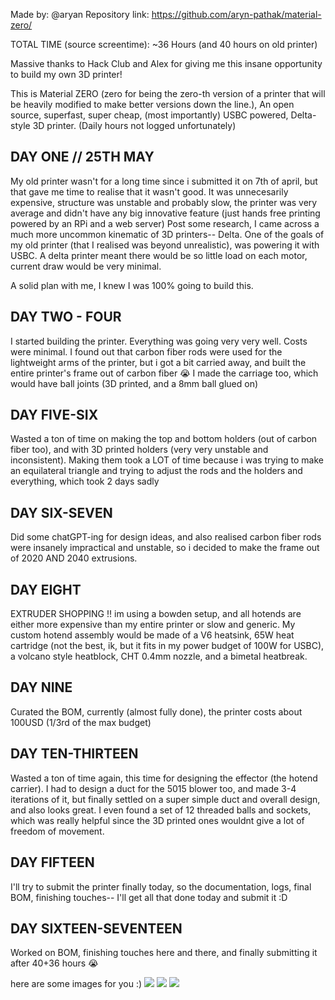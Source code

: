 Made by: @aryan Repository link: https://github.com/aryn-pathak/material-zero/ 

TOTAL TIME (source screentime): ~36 Hours (and 40 hours on old printer)


Massive thanks to Hack Club and Alex for giving me this insane opportunity to build my own 3D printer!

This is Material ZERO (zero for being the zero-th version of a printer that will be heavily modified to make better versions down the line.), An open source, superfast, super cheap, (most importantly) USBC powered, Delta-style 3D printer.
(Daily hours not logged unfortunately)

## DAY ONE // 25TH MAY
My old printer wasn't for a long time since i submitted it on 7th of april, but that gave me time to realise that it wasn't good. It was unnecesarily expensive, structure was unstable and probably slow, the printer was very average and didn't have any big innovative feature (just hands free printing powered by an RPi and a web server)
Post some research, I came across a much more uncommon kinematic of 3D printers-- Delta. One of the goals of my old printer (that I realised was beyond unrealistic), was powering it with USBC. A delta printer meant there would be so little load on each motor, current draw would be very minimal.

A solid plan with me, I knew I was 100% going to build this.

## DAY TWO - FOUR
I started building the printer. Everything was going very very well. Costs were minimal. I found out that carbon fiber rods were used for the lightweight arms of the printer, but i got a bit carried away, and built the entire printer's frame out of carbon fiber :sob:
I made the carriage too, which would have ball joints (3D printed, and a 8mm ball glued on)

## DAY FIVE-SIX
Wasted a ton of time on making the top and bottom holders (out of carbon fiber too), and with 3D printed holders (very very unstable and inconsistent). Making them took a LOT of time because i was trying to make an equilateral triangle and trying to adjust the rods and the holders and everything, which took 2 days sadly

## DAY SIX-SEVEN
Did some chatGPT-ing for design ideas, and also realised carbon fiber rods were insanely impractical and unstable, so i decided to make the frame out of 2020 AND 2040 extrusions.

## DAY EIGHT
EXTRUDER SHOPPING !! im using a bowden setup, and all hotends are either more expensive than my entire printer or slow and generic. My custom hotend assembly would be made of a V6 heatsink, 65W heat cartridge (not the best, ik, but it fits in my power budget of 100W for USBC), a volcano style heatblock, CHT 0.4mm nozzle, and a bimetal heatbreak.

## DAY NINE
Curated the BOM, currently (almost fully done), the printer costs about 100USD (1/3rd of the max budget)

## DAY TEN-THIRTEEN
Wasted a ton of time again, this time for designing the effector (the hotend carrier). I had to design a duct for the 5015 blower too, and made 3-4 iterations of it, but finally settled on a super simple duct and overall design, and also looks great.
I even found a set of 12 threaded balls and sockets, which was really helpful since the 3D printed ones wouldnt give a lot of freedom of movement.

## DAY FIFTEEN
I'll try to submit the printer finally today, so the documentation, logs, final BOM, finishing touches-- I'll get all that done today and submit it :D

## DAY SIXTEEN-SEVENTEEN
Worked on BOM, finishing touches here and there, and finally submitting it after 40+36 hours 😭

here are some images for you :)
![](https://hc-cdn.hel1.your-objectstorage.com/s/v3/8a4dcad0904abcef704119de1344ff9c21bd588e_img-20250609-wa0000.jpg)
![](https://hc-cdn.hel1.your-objectstorage.com/s/v3/85646aa2813d91d2908066b0b6b41089a6ea1d99_img-20250609-wa0001.jpg)
![](https://hc-cdn.hel1.your-objectstorage.com/s/v3/7a84de9ee1d1bf4c3e9fcd3e8fa14ff9d337cd1a_img-20250609-wa0002.jpg)
